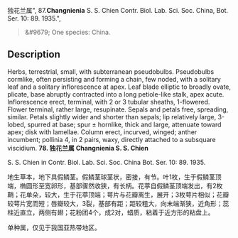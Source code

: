 独花兰属",
87.**Changnienia** S. S. Chien Contr. Biol. Lab. Sci. Soc. China, Bot. Ser. 10: 89. 1935.",

> &amp;#9679; One species: China.

## Description
Herbs, terrestrial, small, with subterranean pseudobulbs. Pseudobulbs cormlike, often persisting and forming a chain, few noded, with a solitary leaf and a solitary inflorescence at apex. Leaf blade elliptic to broadly ovate, plicate, base abruptly contracted into a long petiole-like stalk, apex acute. Inflorescence erect, terminal, with 2 or 3 tubular sheaths, 1-flowered. Flower terminal, rather large, resupinate. Sepals and petals free, spreading, similar. Petals slightly wider and shorter than sepals; lip relatively large, 3-lobed, spurred at base; spur ± hornlike, thick and large, attenuate toward apex; disk with lamellae. Column erect, incurved, winged; anther incumbent; pollinia 4, in 2 pairs, waxy, directly attached to a subsquare viscidium.
**78. 独花兰属 Changnienia S. S. Chien**

S. S. Chien in Contr. Biol. Lab. Sci. Soc. China Bot. Ser. 10: 89. 1935.

地生草本，地下具假鳞茎。假鳞茎球茎状，密接，有节。叶1枚，生于假鳞茎顶端，椭圆形至宽卵形，基部骤然收狭，有长柄。花葶自假鳞茎顶端发出，有2枚鞘；花单朵，较大，生于花葶顶端；萼片与花瓣离生，展开；3枚萼片相似；花瓣较萼片宽而短；唇瓣较大，3裂，基部有距；距较粗大，向末端渐狭，近角形；蕊柱近直立，两侧有翅；花粉团4个，成2对，蜡质，粘着于近方形的粘盘上。

单种属，仅见于我国亚热带地区。
